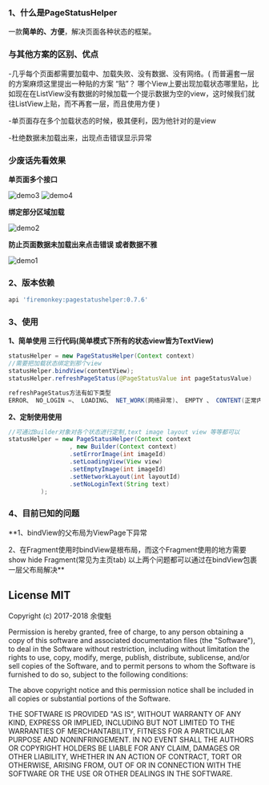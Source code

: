 
### 1、什么是PageStatusHelper
一款**简单的、方便**，解决页面各种状态的框架。

### 与其他方案的区别、优点
-几乎每个页面都需要加载中、加载失败、没有数据、没有网络。( 而普遍套一层的方案麻烦这里提出一种贴的方案
“贴”？ 哪个View上要出现加载状态哪里贴，比如现在在ListView没有数据的时候加载一个提示数据为空的view，这时候我们就往ListView上贴，而不再套一层，而且使用方便 )

-单页面存在多个加载状态的时候，极其便利，因为他针对的是view

-杜绝数据未加载出来，出现点击错误显示异常

### 少废话先看效果

**单页面多个接口**

![demo3](https://github.com/YuJunKui1995/PageStatusHelper/blob/master/gif/simple3.gif)
![demo4](https://github.com/YuJunKui1995/PageStatusHelper/blob/master/gif/simple4.gif)

**绑定部分区域加载**

![demo2](https://github.com/YuJunKui1995/PageStatusHelper/blob/master/gif/simple2.gif)


**防止页面数据未加载出来点击错误 或者数据不雅**

![demo1](https://github.com/YuJunKui1995/PageStatusHelper/blob/master/gif/simple1.gif)


### 2、版本依赖
```Groovy
api 'firemonkey:pagestatushelper:0.7.6'
```

### 3、使用

**1、简单使用 三行代码(简单模式下所有的状态view皆为TextView)**
```java
statusHelper = new PageStatusHelper(Context context)
//需要把加载状态绑定到那个view
statusHelper.bindView(contentView);
statusHelper.refreshPageStatus(@PageStatusValue int pageStatusValue)

refreshPageStatus方法有如下类型
ERROR、 NO_LOGIN =、 LOADING、 NET_WORK(网络异常)、 EMPTY 、 CONTENT(正常内容)
```

**2、定制使用使用**
```java
//可通过Builder对象对各个状态进行定制,text image layout view 等等都可以
statusHelper = new PageStatusHelper(Context context
                 , new Builder(Context context)
                 .setErrorImage(int imageId)
                 .setLoadingView(View view)
                 .setEmptyImage(int imageId)
                 .setNetworkLayout(int layoutId)
                 .setNoLoginText(String text)
         );
```

### 4、目前已知的问题
**1、bindView的父布局为ViewPage下异常

2、在Fragment使用时bindView是根布局，而这个Fragment使用的地方需要show hide Fragment(常见为主页tab)
以上两个问题都可以通过在bindView包裹一层父布局解决**

## License MIT

Copyright (c) 2017-2018 余俊魁 

Permission is hereby granted, free of charge, to any person obtaining a copy of this software and associated documentation files (the "Software"), to deal in the Software without restriction, including without limitation the rights to use, copy, modify, merge, publish, distribute, sublicense, and/or sell copies of the Software, and to permit persons to whom the Software is furnished to do so, subject to the following conditions:

The above copyright notice and this permission notice shall be included in all copies or substantial portions of the Software.

THE SOFTWARE IS PROVIDED "AS IS", WITHOUT WARRANTY OF ANY KIND, EXPRESS OR IMPLIED, INCLUDING BUT NOT LIMITED TO THE WARRANTIES OF MERCHANTABILITY, FITNESS FOR A PARTICULAR PURPOSE AND NONINFRINGEMENT. IN NO EVENT SHALL THE AUTHORS OR COPYRIGHT HOLDERS BE LIABLE FOR ANY CLAIM, DAMAGES OR OTHER LIABILITY, WHETHER IN AN ACTION OF CONTRACT, TORT OR OTHERWISE, ARISING FROM, OUT OF OR IN CONNECTION WITH THE SOFTWARE OR THE USE OR OTHER DEALINGS IN THE SOFTWARE.

[1]: https://user-images.githubusercontent.com/2038071/31045150-a077cc8a-a5a2-11e7-8dc2-7a0e3a9f3e62.jpg
[2]: https://user-images.githubusercontent.com/2038071/29978804-45c321ba-8f75-11e7-9040-776d3b6dca1f.jpg
